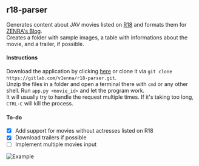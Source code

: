 ## r18-parser

Generates content about JAV movies listed on [R18](https://www.r18.com/) and formats them for [ZENRA's Blog](https://www.zenra.net/blog).  
Creates a folder with sample images, a table with informations about the movie, and a trailer, if possible.  


#### Instructions

Download the application by clicking [here](https://gitlab.com/v1enna/r18-parser/-/archive/master/r18-parser-master.zip) or clone it via `git clone https://gitlab.com/v1enna/r18-parser.git`.  
Unzip the files in a folder and open a terminal there with `cmd` or any other shell. Run `app.py <movie_id>` and let the program work.  
It will usually try to handle the request multiple times. If it's taking too long, `CTRL-C` will kill the process.


#### To-do

- [X] Add support for movies without actresses listed on R18
- [X] Download trailers if possible
- [ ] Implement multiple movies input

![Example](https://i.gyazo.com/562d0cda85900899f15bd9e1078d046e.png)
